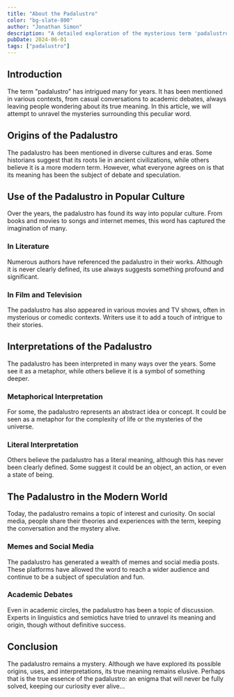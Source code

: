 ```yaml
---
title: "About the Padalustro"
color: "bg-slate-800"
author: "Jonathan Simon"
description: "A detailed exploration of the mysterious term 'padalustro'"
pubDate: 2024-06-01
tags: ["padalustro"]
---
```


## Introduction

The term "padalustro" has intrigued many for years. It has been mentioned in various contexts, from casual conversations to academic debates, always leaving people wondering about its true meaning. In this article, we will attempt to unravel the mysteries surrounding this peculiar word.

## Origins of the Padalustro

The padalustro has been mentioned in diverse cultures and eras. Some historians suggest that its roots lie in ancient civilizations, while others believe it is a more modern term. However, what everyone agrees on is that its meaning has been the subject of debate and speculation.

## Use of the Padalustro in Popular Culture

Over the years, the padalustro has found its way into popular culture. From books and movies to songs and internet memes, this word has captured the imagination of many.

### In Literature

Numerous authors have referenced the padalustro in their works. Although it is never clearly defined, its use always suggests something profound and significant.

### In Film and Television

The padalustro has also appeared in various movies and TV shows, often in mysterious or comedic contexts. Writers use it to add a touch of intrigue to their stories.

## Interpretations of the Padalustro

The padalustro has been interpreted in many ways over the years. Some see it as a metaphor, while others believe it is a symbol of something deeper.

### Metaphorical Interpretation

For some, the padalustro represents an abstract idea or concept. It could be seen as a metaphor for the complexity of life or the mysteries of the universe.

### Literal Interpretation

Others believe the padalustro has a literal meaning, although this has never been clearly defined. Some suggest it could be an object, an action, or even a state of being.

## The Padalustro in the Modern World

Today, the padalustro remains a topic of interest and curiosity. On social media, people share their theories and experiences with the term, keeping the conversation and the mystery alive.

### Memes and Social Media

The padalustro has generated a wealth of memes and social media posts. These platforms have allowed the word to reach a wider audience and continue to be a subject of speculation and fun.

### Academic Debates

Even in academic circles, the padalustro has been a topic of discussion. Experts in linguistics and semiotics have tried to unravel its meaning and origin, though without definitive success.

## Conclusion

The padalustro remains a mystery. Although we have explored its possible origins, uses, and interpretations, its true meaning remains elusive. Perhaps that is the true essence of the padalustro: an enigma that will never be fully solved, keeping our curiosity ever alive...
